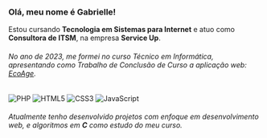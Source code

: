 ### Olá, meu nome é Gabrielle!

 Estou cursando **Tecnologia em Sistemas para Internet** e atuo como **Consultora de ITSM**, na empresa **Service Up**.
###### No ano de 2023, me formei no curso Técnico em Informática, apresentando como Trabalho de Conclusão de Curso a aplicação web: [EcoAge](https://github.com/Eco-Age/ecoage).
![PHP](https://img.shields.io/badge/PHP-777BB4?style=for-the-badge&logo=php&logoColor=white) ![HTML5](https://img.shields.io/badge/HTML5-E34F26?style=for-the-badge&logo=html5&logoColor=white) ![CSS3](https://img.shields.io/badge/CSS3-1572B6?style=for-the-badge&logo=css3&logoColor=white) ![JavaScript](https://img.shields.io/badge/JavaScript-F7DF1E?style=for-the-badge&logo=javascript&logoColor=black)

###### Atualmente tenho desenvolvido projetos com enfoque em desenvolvimento web, e algoritmos em **C** como estudo do meu curso.


          

